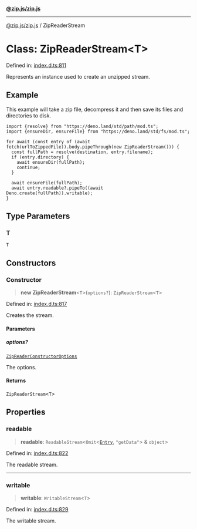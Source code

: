 [**@zip.js/zip.js**](../README.md)

***

[@zip.js/zip.js](../globals.md) / ZipReaderStream

# Class: ZipReaderStream\<T\>

Defined in: [index.d.ts:811](https://github.com/gildas-lormeau/zip.js/blob/ac43341b8867abfc96920b30361a638957ffd437/index.d.ts#L811)

Represents an instance used to create an unzipped stream.

## Example

This example will take a zip file, decompress it and then save its files and directories to disk.
```
import {resolve} from "https://deno.land/std/path/mod.ts";
import {ensureDir, ensureFile} from "https://deno.land/std/fs/mod.ts";

for await (const entry of (await fetch(urlToZippedFile)).body.pipeThrough(new ZipReaderStream())) {
  const fullPath = resolve(destination, entry.filename);
  if (entry.directory) {
    await ensureDir(fullPath);
    continue;
  }

  await ensureFile(fullPath);
  await entry.readable?.pipeTo((await Deno.create(fullPath)).writable);
}
```

## Type Parameters

### T

`T`

## Constructors

### Constructor

> **new ZipReaderStream**\<`T`\>(`options?`): `ZipReaderStream`\<`T`\>

Defined in: [index.d.ts:817](https://github.com/gildas-lormeau/zip.js/blob/ac43341b8867abfc96920b30361a638957ffd437/index.d.ts#L817)

Creates the stream.

#### Parameters

##### options?

[`ZipReaderConstructorOptions`](../interfaces/ZipReaderConstructorOptions.md)

The options.

#### Returns

`ZipReaderStream`\<`T`\>

## Properties

### readable

> **readable**: `ReadableStream`\<`Omit`\<[`Entry`](../type-aliases/Entry.md), `"getData"`\> & `object`\>

Defined in: [index.d.ts:822](https://github.com/gildas-lormeau/zip.js/blob/ac43341b8867abfc96920b30361a638957ffd437/index.d.ts#L822)

The readable stream.

***

### writable

> **writable**: `WritableStream`\<`T`\>

Defined in: [index.d.ts:829](https://github.com/gildas-lormeau/zip.js/blob/ac43341b8867abfc96920b30361a638957ffd437/index.d.ts#L829)

The writable stream.
